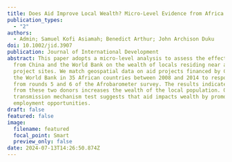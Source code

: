```yaml
---
title: Does Aid Improve Local Wealth? Micro-Level Evidence from Africa
publication_types:
  - "2"
authors:
  - Admin; Samuel Kofi Asiamah; Benedict Arthur; John Archison Duku
doi: 10.1002/jid.3907
publication: Journal of International Development
abstract: This paper adopts a micro-level analysis to assess the effect of aid
  from China and the World Bank on the wealth of locals residing near aid
  project sites. We match geospatial data on aid projects financed by China and
  the World Bank in 35 African countries between 2008 and 2014 to respondents
  from rounds 5 and 6 of the Afrobarometer survey. The results indicate that aid
  from these two donors increases the wealth of the local population. Our
  transmission mechanism test suggests that aid impacts wealth by promoting
  employment opportunities.
draft: false
featured: false
image:
  filename: featured
  focal_point: Smart
  preview_only: false
date: 2024-07-13T14:26:50.874Z
---
```

